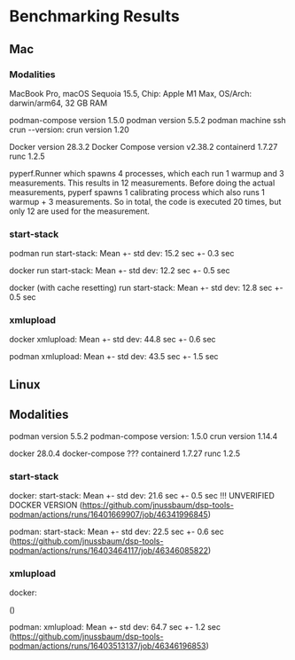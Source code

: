 # Benchmarking Results

## Mac

### Modalities

MacBook Pro, macOS Sequoia 15.5, Chip: Apple M1 Max, OS/Arch: darwin/arm64, 32 GB RAM

podman-compose version 1.5.0
podman version 5.5.2
podman machine ssh crun --version: crun version 1.20

Docker version 28.3.2
Docker Compose version v2.38.2
containerd 1.7.27
runc 1.2.5

pyperf.Runner which spawns 4 processes, which each run 1 warmup and 3 measurements.
This results in 12 measurements.
Before doing the actual measurements, pyperf spawns 1 calibrating process which also runs 1 warmup + 3 measurements.
So in total, the code is executed 20 times, but only 12 are used for the measurement.

### start-stack

podman
run start-stack: Mean +- std dev: 15.2 sec +- 0.3 sec

docker
run start-stack: Mean +- std dev: 12.2 sec +- 0.5 sec

docker (with cache resetting)
run start-stack: Mean +- std dev: 12.8 sec +- 0.5 sec

### xmlupload

docker
xmlupload: Mean +- std dev: 44.8 sec +- 0.6 sec

podman
xmlupload: Mean +- std dev: 43.5 sec +- 1.5 sec




## Linux

## Modalities

podman version 5.5.2
podman-compose version: 1.5.0
crun version 1.14.4

docker 28.0.4
docker-compose ???
containerd 1.7.27
runc 1.2.5

### start-stack

docker:
start-stack: Mean +- std dev: 21.6 sec +- 0.5 sec !!! UNVERIFIED DOCKER VERSION
(https://github.com/jnussbaum/dsp-tools-podman/actions/runs/16401669907/job/46341996845)

podman:
start-stack: Mean +- std dev: 22.5 sec +- 0.6 sec
(https://github.com/jnussbaum/dsp-tools-podman/actions/runs/16403464117/job/46346085822)


### xmlupload

docker:

()

podman:
xmlupload: Mean +- std dev: 64.7 sec +- 1.2 sec
(https://github.com/jnussbaum/dsp-tools-podman/actions/runs/16403513137/job/46346196853)
